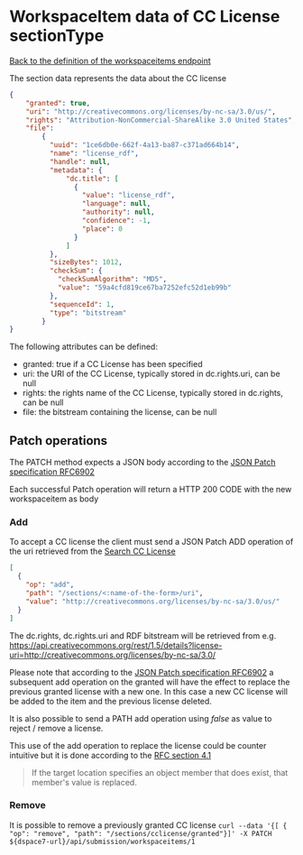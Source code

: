 # WorkspaceItem data of CC License sectionType
[Back to the definition of the workspaceitems endpoint](workspaceitems.md)

The section data represents the data about the CC license

```json
{
  	"granted": true,
  	"uri": "http://creativecommons.org/licenses/by-nc-sa/3.0/us/",
  	"rights": "Attribution-NonCommercial-ShareAlike 3.0 United States",
	"file":  
  	 	{
          "uuid": "1ce6db0e-662f-4a13-ba87-c371ad664b14",
          "name": "license_rdf",
          "handle": null,
          "metadata": {
              "dc.title": [
                {
                  "value": "license_rdf",
                  "language": null,
                  "authority": null,
                  "confidence": -1,
                  "place": 0
                }
              ]
          },
          "sizeBytes": 1012,
          "checkSum": {
            "checkSumAlgorithm": "MD5",
            "value": "59a4cfd819ce67ba7252efc52d1eb99b"
          },
          "sequenceId": 1,
          "type": "bitstream"
        }
}
```

The following attributes can be defined:
* granted: true if a CC License has been specified
* uri: the URI of the CC License, typically stored in dc.rights.uri, can be null
* rights: the rights name of the CC License, typically stored in dc.rights, can be null
* file: the bitstream containing the license, can be null

## Patch operations
The PATCH method expects a JSON body according to the [JSON Patch specification RFC6902](https://tools.ietf.org/html/rfc6902)

Each successful Patch operation will return a HTTP 200 CODE with the new workspaceitem as body

### Add
To accept a CC license the client must send a JSON Patch ADD operation of the uri retrieved from the [Search CC License](submissioncclicenses.md#search-cc-license)

```json
[
  {
    "op": "add",
    "path": "/sections/<:name-of-the-form>/uri",
    "value": "http://creativecommons.org/licenses/by-nc-sa/3.0/us/"
  }
]
```

The dc.rights, dc.rights.uri and RDF bitstream will be retrieved from e.g. https://api.creativecommons.org/rest/1.5/details?license-uri=http://creativecommons.org/licenses/by-nc-sa/3.0/ 

Please note that according to the [JSON Patch specification RFC6902](https://tools.ietf.org/html/rfc6902) a subsequent add operation on the granted will have the effect to replace the previous granted license with a new one. 
In this case a new CC license will be added to the item and the previous license deleted.

It is also possible to send a PATH add operation using *false* as value to reject / remove a license.

This use of the add operation to replace the license could be counter intuitive but it is done according to the [RFC section 4.1](https://tools.ietf.org/html/rfc6902#section-4.1)
> If the target location specifies an object member that does exist, that member's value is replaced.

### Remove
It is possible to remove a previously granted CC license 
`curl --data '{[ { "op": "remove", "path": "/sections/cclicense/granted"}]' -X PATCH ${dspace7-url}/api/submission/workspaceitems/1`
